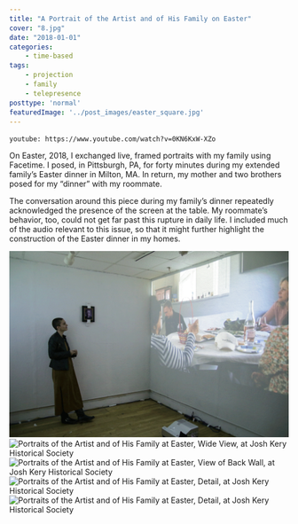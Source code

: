 ```yaml
---
title: "A Portrait of the Artist and of His Family on Easter"
cover: "8.jpg"
date: "2018-01-01"
categories:
    - time-based
tags:
    - projection
    - family
    - telepresence
posttype: 'normal'
featuredImage: '../post_images/easter_square.jpg'
---
```


<group>
<c4>

`youtube: https://www.youtube.com/watch?v=0KN6KxW-XZo`

</c4>
</group>

<group>
<c4>

On Easter, 2018, I exchanged live, framed portraits with my family using Facetime. I posed, in Pittsburgh, PA, for forty minutes during my extended family’s Easter dinner in Milton, MA. In return, my mother and two brothers posed for my “dinner” with my roommate.

The conversation around this piece during my family’s dinner repeatedly acknowledged the presence of the screen at the table. My roommate’s behavior, too, could not get far past this rupture in daily life. I included much of the audio relevant to this issue, so that it might further highlight the construction of the Easter dinner in my homes.

</c4>
</group>





<group>
<c4><img src="../post_images/josh_kery_historical/5_easter.png" title="Portraits of the Artist and of His Family at Easter, at Josh Kery Historical Society"></c4>
</group>

<group>
<c4><img src="../post_images/josh_kery_historical/6_easter_wide.png" title="Portraits of the Artist and of His Family at Easter, Wide View, at Josh Kery Historical Society"></c4>
</group>

<group>
<c4><img src="../post_images/josh_kery_historical/7_easter_back.png" title="Portraits of the Artist and of His Family at Easter, View of Back Wall, at Josh Kery Historical Society"></c4>
</group>

<group>
<c4><img src="../post_images/josh_kery_historical/8_easter_detail.png" title="Portraits of the Artist and of His Family at Easter, Detail, at Josh Kery Historical Society"></c4>
</group>

<group>
<c4><img src="../post_images/josh_kery_historical/9_easter_detail2.png" title="Portraits of the Artist and of His Family at Easter, Detail, at Josh Kery Historical Society"></c4>
</group>